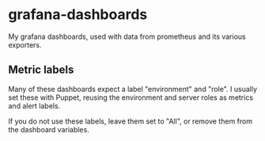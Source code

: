 # grafana-dashboards

My grafana dashboards, used with data from prometheus and its various
exporters.

## Metric labels

Many of these dashboards expect a label "environment" and "role". I
usually set these with Puppet, reusing the environment and server
roles as metrics and alert labels.

If you do not use these labels, leave them set to "All", or remove
them from the dashboard variables.
